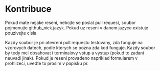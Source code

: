 # Kontribuce

Pokud mate nejake reseni, nebojte se poslat pull request, soubor pojmenujte github_nick.jazyk. Pokud uz reseni v danem jazyce existuje pouzivejte cisla.

Kazdy soubor je pri otevreni pull requestu testovany, zda funguje na vzorovych datech, podle kterych se pozna zda kod funguje. Kazdy soubor by tedy mel obsahovat i terminalovy vstup a vystup (pokud to zadani neuvadi jinak). Pokud je reseni provadeno napriklad formularem v prohlizeci, uvedte to prosim v popisku pr.
